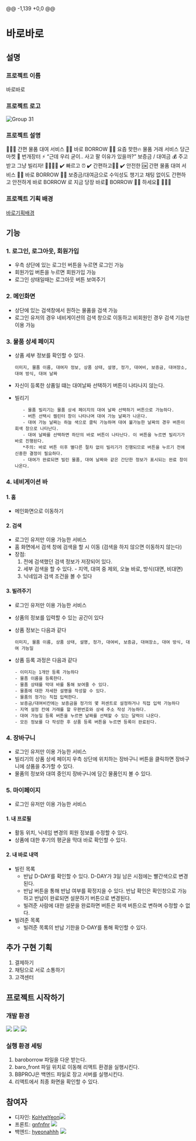 @@ -1,139 +0,0 @@
# 바로바로

## 설명

### 프로젝트 이름

바로바로

### 프로젝트 로고

![Group 31](https://user-images.githubusercontent.com/91455804/202372223-b50bc5de-1fce-4ede-8bfd-1e1d37d088b8.png)

### 프로젝트 설명

💙🖤💙 간편 물품 대여 서비스 🙌🏻 바로 BORROW 🙌🏻 요즘 핫한🔥 물품 거래 서비스 당근마켓 🥕 번개장터 ⚡ “근데 우리 굳이.. 사고 팔 이유가 있을까?” 보증금 / 대여금 💰 주고 받고 그냥 빌리자! 🤜🏻🤛🏻 ✔️ 빠르고 ⏰ ✔️ 간편하고🤝🏻 ✔️ 안전한 🆗 간편 물품 대여 서비스 🙌🏻 바로 BORROW 🙌🏻 보증금/대여금으로 수익성도 챙기고 채팅 없이도 간편하고 안전하게 바로 BORROW 로 지금 당장 바로💨 BORROW 🙌🏻 하세요🤭 💙🖤💙

### 프로젝트 기획 배경

[바로기획배경](https://github.com/gnfnfnr/baroborrrow/files/9996974/default.pdf)

## 기능

### 1. 로그인, 로그아웃, 회원가입

- 우측 상단에 있는 로그인 버튼을 누르면 로그인 가능
- 회원가입 버튼을 누르면 회원가입 가능
- 로그인 상태일때는 로그아웃 버튼 보여주기

### 2. 메인화면

- 상단에 있는 검색창에서 원하는 물품을 검색 가능
- 로그인 유저의 경우 네비게이션의 검색 창으로 이동하고 비회원인 경우 검색 기능만 이용 가능

### 3. 물품 상세 페이지

- 상품 세부 정보를 확인할 수 있다.

  ```
  이미지, 물품 이름, 대여자 정보, 상품 상태, 설명, 정가, 대여비, 보증금, 대여장소, 대여 방식, 대여 날짜
  ```

- 자신이 등록한 상품일 떄는 대여날짜 선택하기 버튼이 나타나지 않는다.
- 빌리기

  ```
     - 물품 빌리기는 물품 상세 페이지의 대여 날짜 선택하기 버튼으로 가능하다.
     - 버튼 선택시 켈린터 창이 나타나며 대여 가능 날짜가 나온다.
     - 대여 가능 날짜는 하늘 색으로 클릭 가능하며 대여 불가능한 날짜의 경우 버튼이 회색 창으로 나타난다.
     - 대여 날짜를 선택하면 하단의 바로 버튼이 나타난다. 이 버튼을 누르면 빌리기가 바로 진행된다.
     *주의: 바로 버튼 이후 별다른 절차 없이 빌리기가 진행되므로 버튼을 누르기 전에 신중한 결정이 필요하다.
     - 대여가 완료되면 빌린 물품, 대여 날짜와 같은 간단한 정보가 표시되는 완료 창이 나온다.
  ```

### 4. 네비게이션 바

#### 1. 홈

- 메인화면으로 이동하기

#### 2. 검색

- 로그인 유저만 이용 가능한 서비스
- 홈 화면에서 검색 창에 검색을 할 시 이동
  (검색을 하지 않으면 이동하지 않는다)
- 장점:
  1. 전에 검색했던 검색 정보가 저장되어 있다.
  2. 세부 검색을 할 수 있다. - 지역, 대여 중 제외, 오늘 바로, 방식(대면, 비대면)
  3. 닉네임과 검색 조건을 볼 수 있다

#### 3. 빌려주기

- 로그인 유저만 이용 가능한 서비스
- 상품의 정보를 입력할 수 있는 공간이 있다
- 상품 정보는 다음과 같다
  ```
  이미지, 물품 이름, 상품 상태, 설명, 정가, 대여비, 보증금, 대여장소, 대여 방식, 대여 가능일
  ```
- 상품 등록 과정은 다음과 같다

  ```
  - 이미지는 1개만 등록 가능하다
  - 물픔 이름을 등록한다.
  - 물품 상태를 막대 바를 통해 보여줄 수 있다.
  - 물품에 대한 자세한 설명을 작성할 수 있다.
  - 물품의 정가는 직접 입력한다.
  - 보증금/대여비칸에는 보증금을 정가의 몇 퍼센트로 설정하거나 직접 입력 가능하다
  - 지역 설정 칸에 거래를 할 우편번호와 상세 주소 작성 가능하다.
  - 대여 가능일 등록 버튼을 누르면 날짜를 선택할 수 있는 달력이 나온다.
  - 모든 정보를 다 작성한 후 상품 등록 버튼을 누르면 등록이 완료된다.
  ```

### 4. 장바구니

- 로그인 유저만 이용 가능한 서비스
- 빌리기의 상품 상세 페이지 우측 상단에 위치하는 장바구니 버튼을 클릭하면 장바구니에 상품을 추가할 수 있다.
- 물품의 정보와 대여 중인지 장바구니에 담긴 물품인지 볼 수 있다.

### 5. 마이페이지

- 로그인 유저만 이용 가능한 서비스

#### 1. 내 프로필

- 활동 위치, 닉네임 변경의 회원 정보를 수정할 수 있다.
- 상품에 대한 후기의 평균을 막대 바로 확인할 수 있다.

#### 2. 내 바로 내역

- 빌린 목록
  - 반납 D-DAY를 확인할 수 있다. D-DAY가 3일 남은 시점에는 빨간색으로 변경된다.
  - 반납 버튼을 통해 반납 여부를 확정지을 수 있다. 반납 확인은 확인창으로 가능하고 반납이 완료되면 설문하기 버튼으로 변경된다.
  - 빌려준 사람에 대한 설문을 완료하면 버튼은 회색 버튼으로 변하며 수정할 수 없다.
- 빌려준 목록
  - 빌려준 목록의 반납 기한을 D-DAY를 통해 확인할 수 있다.

## 추가 구현 기획

1. 결제하기
2. 채팅으로 서로 소통하기
3. 고객센터

## 프로젝트 시작하기

### 개발 환경

<img src="https://img.shields.io/badge/Figma-F24E1E?style=flat&logo=Figma&logoColor=white"/> <img src="https://img.shields.io/badge/React-61DAFB?style=flat&logo=React&logoColor=white"/> <img src="https://img.shields.io/badge/Django-092E20?style=flat&logo=Django&logoColor=white"/>

### 실행 환경 세팅

1. baroborrow 파일을 다운 받는다.
2. baro_front 파일 위치로 이동해 리액트 환경을 실행시킨다.
3. BBPROJ은 백엔드 파일로 장고 서버를 실행시킨다.
4. 리액트에서 최종 화면을 확인할 수 있다.

## 참여자

- 디자인: [KoHyeYeon](https://github.com/KoHyeYeon)<img src="https://img.shields.io/badge/Figma-F24E1E?style=flat&logo=Figma&logoColor=white"/>
- 프론트: [gnfnfnr](https://github.com/gnfnfnr) <img src="https://img.shields.io/badge/React-61DAFB?style=flat&logo=React&logoColor=white"/>
- 백엔드: [hyeonahhh](https://github.com/hyeonahhh) <img src="https://img.shields.io/badge/Django-092E20?style=flat&logo=Django&logoColor=white"/>
